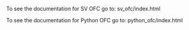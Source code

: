To see the documentation for SV OFC go to:
sv_ofc/index.html

To see the documentation for Python OFC go to:
python_ofc/index.html
